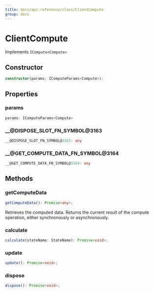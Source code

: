 ```yaml
---
title: docs/api-reference/class/ClientCompute
group: docs
---
```


# ClientCompute

Implements `ICompute<Compute>`

## Constructor

```ts
constructor(params: IComputeParams<Compute>);
```

## Properties

### params

```ts
params: IComputeParams<Compute>
```

### __@DISPOSE_SLOT_FN_SYMBOL@3163

```ts
__@DISPOSE_SLOT_FN_SYMBOL@3163: any
```

### __@GET_COMPUTE_DATA_FN_SYMBOL@3164

```ts
__@GET_COMPUTE_DATA_FN_SYMBOL@3164: any
```

## Methods

### getComputeData

```ts
getComputeData(): Promise<any>;
```

Retrieves the computed data.
Returns the current result of the compute operation, either synchronously or asynchronously.

### calculate

```ts
calculate(stateName: StateName): Promise<void>;
```

### update

```ts
update(): Promise<void>;
```

### dispose

```ts
dispose(): Promise<void>;
```
